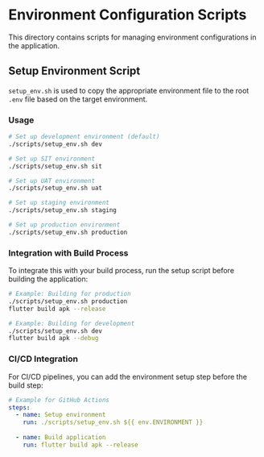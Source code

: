 # Environment Configuration Scripts

This directory contains scripts for managing environment configurations in the application.

## Setup Environment Script

`setup_env.sh` is used to copy the appropriate environment file to the root `.env` file based on the target environment.

### Usage

```bash
# Set up development environment (default)
./scripts/setup_env.sh dev

# Set up SIT environment
./scripts/setup_env.sh sit

# Set up UAT environment
./scripts/setup_env.sh uat

# Set up staging environment
./scripts/setup_env.sh staging

# Set up production environment
./scripts/setup_env.sh production
```

### Integration with Build Process

To integrate this with your build process, run the setup script before building the application:

```bash
# Example: Building for production
./scripts/setup_env.sh production
flutter build apk --release

# Example: Building for development
./scripts/setup_env.sh dev
flutter build apk --debug
```

### CI/CD Integration

For CI/CD pipelines, you can add the environment setup step before the build step:

```yaml
# Example for GitHub Actions
steps:
  - name: Setup environment
    run: ./scripts/setup_env.sh ${{ env.ENVIRONMENT }}
  
  - name: Build application
    run: flutter build apk --release
```
